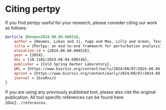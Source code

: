 # Citing pertpy

If you find pertpy useful for your research, please consider citing our work as follows:

```bibtex
@article {Heumos2024.08.04.606516,
    author = {Heumos, Lukas and Ji, Yuge and May, Lilly and Green, Tessa and Zhang, Xinyue and Wu, Xichen and Ostner, Johannes and Peidli, Stefan and Schumacher, Antonia and Hrovatin, Karin and Müller, Michaela and Chong, Faye and Sturm, Gregor and Tejada, Alejandro and Dann, Emma and Dong, Mingze and Bahrami, Mojtaba and Gold, Ilan and Rybakov, Sergei and Namsaraeva, Altana and Moinfar, Amir and Zheng, Zihe and Roellin, Eljas and Mekki, Isra and Sander, Chris and Lotfollahi, Mohammad and Schiller, Herbert B. and Theis, Fabian J.},
    title = {Pertpy: an end-to-end framework for perturbation analysis},
    elocation-id = {2024.08.04.606516},
    year = {2024},
    doi = {10.1101/2024.08.04.606516},
    publisher = {Cold Spring Harbor Laboratory},
    URL = {https://www.biorxiv.org/content/early/2024/08/07/2024.08.04.606516},
    eprint = {https://www.biorxiv.org/content/early/2024/08/07/2024.08.04.606516.full.pdf},
    journal = {bioRxiv}
}
```

If you are using any previously published tool, please also cite the original publication.
All tool specific references can be found here: {doc}`../references`.
